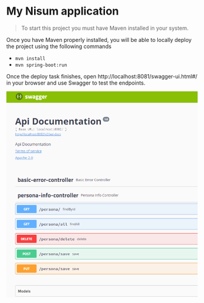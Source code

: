 # My Nisum application

> To start this project you must have Maven installed in your system.

Once you have Maven properly installed, you will be able to locally deploy the project using the following commands

- `mvn install`
- `mvn spring-boot:run`

Once the deploy task finishes, open http://localhost:8081/swagger-ui.html#/ in your browser and use Swagger to test the endpoints.



![Swagger screenshot](Screenshot_Swagger.png)
